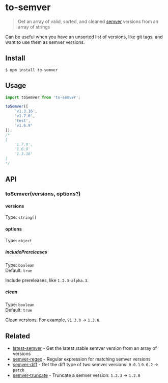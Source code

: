 # to-semver

> Get an array of valid, sorted, and cleaned [semver](https://semver.org) versions from an array of strings

Can be useful when you have an unsorted list of versions, like git tags, and want to use them as semver versions.

## Install

```
$ npm install to-semver
```

## Usage

```js
import toSemver from 'to-semver';

toSemver([
	'v1.3.16',
	'v1.7.0',
	'test',
	'v1.6.9'
]);
/*
[
	'1.7.0',
	'1.6.9'
	'1.3.16'
]
*/
```

## API

### toSemver(versions, options?)

#### versions

Type: `string[]`

#### options

Type: `object`

##### includePrereleases

Type: `boolean`\
Default: `true`

Include prereleases, like `1.2.3-alpha.3`.

##### clean

Type: `boolean`\
Default: `true`

Clean versions. For example, `v1.3.0` → `1.3.0`.

## Related

- [latest-semver](https://github.com/sindresorhus/latest-semver) - Get the latest stable semver version from an array of versions
- [semver-regex](https://github.com/sindresorhus/semver-regex) - Regular expression for matching semver versions
- [semver-diff](https://github.com/sindresorhus/semver-diff) - Get the diff type of two semver versions: `0.0.1` `0.0.2` → `patch`
- [semver-truncate](https://github.com/sindresorhus/semver-truncate) - Truncate a semver version: `1.2.3` → `1.2.0`
